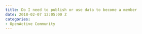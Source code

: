```yaml
---
title: Do I need to publish or use data to become a member
date: 2018-02-07 12:05:00 Z
categories:
- OpenActive Community
---
```


